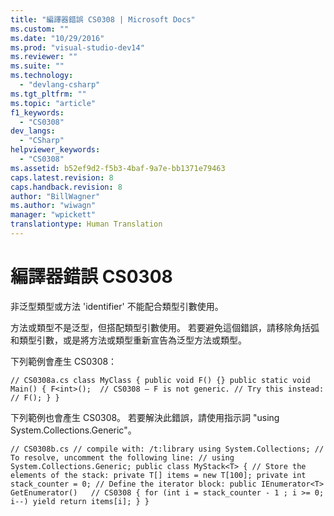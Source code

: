 ```yaml
---
title: "編譯器錯誤 CS0308 | Microsoft Docs"
ms.custom: ""
ms.date: "10/29/2016"
ms.prod: "visual-studio-dev14"
ms.reviewer: ""
ms.suite: ""
ms.technology: 
  - "devlang-csharp"
ms.tgt_pltfrm: ""
ms.topic: "article"
f1_keywords: 
  - "CS0308"
dev_langs: 
  - "CSharp"
helpviewer_keywords: 
  - "CS0308"
ms.assetid: b52ef9d2-f5b3-4baf-9a7e-bb1371e79463
caps.latest.revision: 8
caps.handback.revision: 8
author: "BillWagner"
ms.author: "wiwagn"
manager: "wpickett"
translationtype: Human Translation
---
```

# 編譯器錯誤 CS0308
非泛型類型或方法 'identifier' 不能配合類型引數使用。  
  
 方法或類型不是泛型，但搭配類型引數使用。 若要避免這個錯誤，請移除角括弧和類型引數，或是將方法或類型重新宣告為泛型方法或類型。  
  
 下列範例會產生 CS0308：  
  
```  
// CS0308a.cs class MyClass { public void F() {} public static void Main() { F<int>();  // CS0308 – F is not generic. // Try this instead: // F(); } }  
```  
  
 下列範例也會產生 CS0308。 若要解決此錯誤，請使用指示詞 "using System.Collections.Generic"。  
  
```  
// CS0308b.cs // compile with: /t:library using System.Collections; // To resolve, uncomment the following line: // using System.Collections.Generic; public class MyStack<T> { // Store the elements of the stack: private T[] items = new T[100]; private int stack_counter = 0; // Define the iterator block: public IEnumerator<T> GetEnumerator()   // CS0308 { for (int i = stack_counter - 1 ; i >= 0; i--) yield return items[i]; } }  
  
```